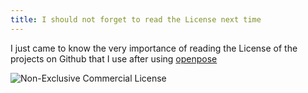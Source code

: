 ```yaml
---
title: I should not forget to read the License next time 
---
```


I just came to know the very importance of reading the License of the projects on Github that I use after using [openpose](https://github.com/CMU-Perceptual-Computing-Lab/openpose)


 
![Non-Exclusive Commercial License](https://dragona.github.com/assets/images/posts/free-or-not.png)
  